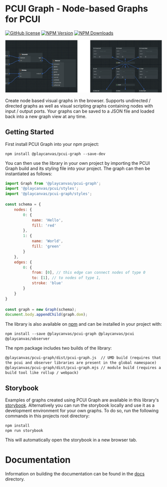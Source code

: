 # PCUI Graph - Node-based Graphs for PCUI

[![GitHub license](https://img.shields.io/badge/license-MIT-blue.svg)](https://github.com/playcanvas/pcui-graph/blob/main/LICENSE)
[![NPM Version](https://img.shields.io/npm/v/@playcanvas/pcui-graph.svg?style=flat?style=flat)](https://www.npmjs.com/package/@playcanvas/pcui-graph)
[![NPM Downloads](https://img.shields.io/npm/dw/@playcanvas/pcui-graph)](https://npmtrends.com/@playcanvas/pcui=gra[j)

![PCUI Graph](./docs/assets/pcui-graph-banner.png)

Create node based visual graphs in the browser. Supports undirected / directed graphs as well as visual scripting graphs containing nodes with input / output ports. Your graphs can be saved to a JSON file and loaded back into a new graph view at any time.

## Getting Started

First install PCUI Graph into your npm project:

    npm install @playcanvas/pcui-graph --save-dev

You can then use the library in your own project by importing the PCUI Graph build and its styling file into your project. The graph can then be instantiated as follows:

```javascript
import Graph from '@playcanvas/pcui-graph';
import '@playcanvas/pcui/styles';
import '@playcanvas/pcui-graph/styles';

const schema = {
    nodes: {
        0: {
            name: 'Hello',
            fill: 'red'
        },
        1: {
            name: 'World',
            fill: 'green'
        }
    },
    edges: {
        0: {
            from: [0], // this edge can connect nodes of type 0
            to: [1], // to nodes of type 1,
            stroke: 'blue'
        }
    }
}

const graph = new Graph(schema);
document.body.appendChild(graph.dom);
```

The library is also available on [npm](https://www.npmjs.com/package/@playcanvas/pcui-graph) and can be installed in your project with:

    npm install --save @playcanvas/pcui-graph @playcanvas/pcui @playcanvas/observer

The npm package includes two builds of the library:

    @playcanvas/pcui-graph/dist/pcui-graph.js  // UMD build (requires that the pcui and observer libraries are present in the global namespace)
    @playcanvas/pcui-graph/dist/pcui-graph.mjs // module build (requires a build tool like rollup / webpack)

## Storybook

Examples of graphs created using PCUI Graph are available in this library's [storybook](https://playcanvas.github.io/pcui-graph/storybook/). Alternatively you can run the storybook locally and use it as a development environment for your own graphs. To do so, run the following commands in this projects root directory:

    npm install
    npm run storybook

This will automatically open the storybook in a new browser tab.

# Documentation

Information on building the documentation can be found in the [docs](./docs/README.md) directory.
